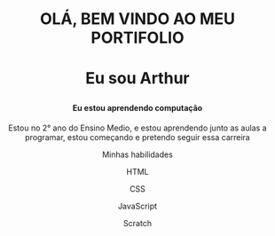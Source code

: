 
<body>
  <header class="container">
  <h1> OLÁ, BEM VINDO AO MEU PORTIFOLIO<h1>
    <p>Eu sou Arthur</p>
    <h4>Eu estou aprendendo computação</h4>
    <p>
     Estou no 2° ano do Ensino Medio, e estou aprendendo junto as aulas a programar, estou começando e pretendo seguir essa carreira
    </p>
    <p>Minhas habilidades</p>
    <div>
      <p>HTML</p>
      <p>CSS</p>
      <p>JavaScript</p>
      <p>Scratch</p>
    </div>
  </header>
</body>
